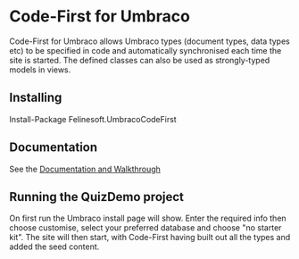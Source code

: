 # Code-First for Umbraco

Code-First for Umbraco allows Umbraco types (document types, data types etc) to be specified in code and automatically
synchronised each time the site is started. The defined classes can also be used as strongly-typed models in views.

## Installing

Install-Package Felinesoft.UmbracoCodeFirst

## Documentation

See the [Documentation and Walkthrough](http://codefirst.marsman.co.uk/)

## Running the QuizDemo project

On first run the Umbraco install page will show. Enter the required info then choose customise, select your preferred 
database and choose "no starter kit". The site will then start, with Code-First having built out all the types and 
added the seed content.
